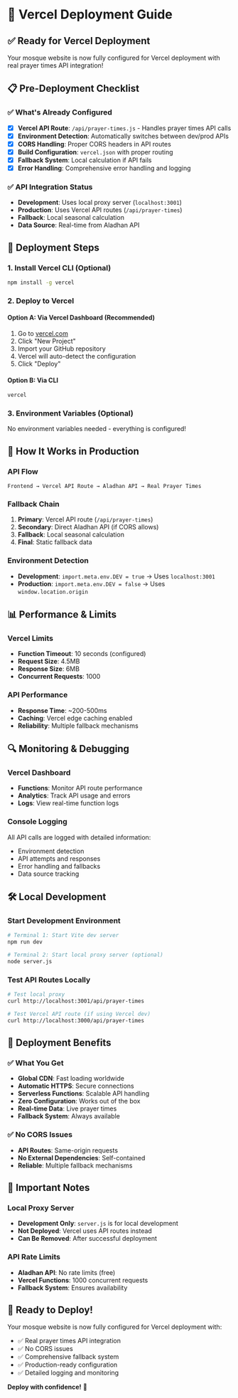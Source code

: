# 🚀 Vercel Deployment Guide

## ✅ **Ready for Vercel Deployment**

Your mosque website is now fully configured for Vercel deployment with real prayer times API integration!

## 📋 **Pre-Deployment Checklist**

### ✅ **What's Already Configured**
- [x] **Vercel API Route**: `/api/prayer-times.js` - Handles prayer times API calls
- [x] **Environment Detection**: Automatically switches between dev/prod APIs
- [x] **CORS Handling**: Proper CORS headers in API routes
- [x] **Build Configuration**: `vercel.json` with proper routing
- [x] **Fallback System**: Local calculation if API fails
- [x] **Error Handling**: Comprehensive error handling and logging

### ✅ **API Integration Status**
- **Development**: Uses local proxy server (`localhost:3001`)
- **Production**: Uses Vercel API routes (`/api/prayer-times`)
- **Fallback**: Local seasonal calculation
- **Data Source**: Real-time from Aladhan API

## 🚀 **Deployment Steps**

### 1. **Install Vercel CLI** (Optional)
```bash
npm install -g vercel
```

### 2. **Deploy to Vercel**

#### **Option A: Via Vercel Dashboard (Recommended)**
1. Go to [vercel.com](https://vercel.com)
2. Click "New Project"
3. Import your GitHub repository
4. Vercel will auto-detect the configuration
5. Click "Deploy"

#### **Option B: Via CLI**
```bash
vercel
```

### 3. **Environment Variables** (Optional)
No environment variables needed - everything is configured!

## 🔧 **How It Works in Production**

### **API Flow**
```
Frontend → Vercel API Route → Aladhan API → Real Prayer Times
```

### **Fallback Chain**
1. **Primary**: Vercel API route (`/api/prayer-times`)
2. **Secondary**: Direct Aladhan API (if CORS allows)
3. **Fallback**: Local seasonal calculation
4. **Final**: Static fallback data

### **Environment Detection**
- **Development**: `import.meta.env.DEV = true` → Uses `localhost:3001`
- **Production**: `import.meta.env.DEV = false` → Uses `window.location.origin`

## 📊 **Performance & Limits**

### **Vercel Limits**
- **Function Timeout**: 10 seconds (configured)
- **Request Size**: 4.5MB
- **Response Size**: 6MB
- **Concurrent Requests**: 1000

### **API Performance**
- **Response Time**: ~200-500ms
- **Caching**: Vercel edge caching enabled
- **Reliability**: Multiple fallback mechanisms

## 🔍 **Monitoring & Debugging**

### **Vercel Dashboard**
- **Functions**: Monitor API route performance
- **Analytics**: Track API usage and errors
- **Logs**: View real-time function logs

### **Console Logging**
All API calls are logged with detailed information:
- Environment detection
- API attempts and responses
- Error handling and fallbacks
- Data source tracking

## 🛠 **Local Development**

### **Start Development Environment**
```bash
# Terminal 1: Start Vite dev server
npm run dev

# Terminal 2: Start local proxy server (optional)
node server.js
```

### **Test API Routes Locally**
```bash
# Test local proxy
curl http://localhost:3001/api/prayer-times

# Test Vercel API route (if using Vercel dev)
curl http://localhost:3000/api/prayer-times
```

## 🎯 **Deployment Benefits**

### ✅ **What You Get**
- **Global CDN**: Fast loading worldwide
- **Automatic HTTPS**: Secure connections
- **Serverless Functions**: Scalable API handling
- **Zero Configuration**: Works out of the box
- **Real-time Data**: Live prayer times
- **Fallback System**: Always available

### ✅ **No CORS Issues**
- **API Routes**: Same-origin requests
- **No External Dependencies**: Self-contained
- **Reliable**: Multiple fallback mechanisms

## 🚨 **Important Notes**

### **Local Proxy Server**
- **Development Only**: `server.js` is for local development
- **Not Deployed**: Vercel uses API routes instead
- **Can Be Removed**: After successful deployment

### **API Rate Limits**
- **Aladhan API**: No rate limits (free)
- **Vercel Functions**: 1000 concurrent requests
- **Fallback System**: Ensures availability

## 🎉 **Ready to Deploy!**

Your mosque website is now fully configured for Vercel deployment with:
- ✅ Real prayer times API integration
- ✅ No CORS issues
- ✅ Comprehensive fallback system
- ✅ Production-ready configuration
- ✅ Detailed logging and monitoring

**Deploy with confidence!** 🚀 